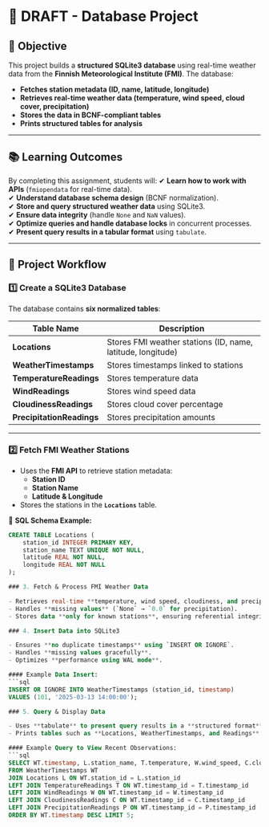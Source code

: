 # 📄 DRAFT -  Database Project

## 📌 Objective
This project builds a **structured SQLite3 database** using real-time weather data from the **Finnish Meteorological Institute (FMI)**. The database:
- **Fetches station metadata (ID, name, latitude, longitude)**
- **Retrieves real-time weather data (temperature, wind speed, cloud cover, precipitation)**
- **Stores the data in BCNF-compliant tables**
- **Prints structured tables for analysis**

---

## 📚 Learning Outcomes
By completing this assignment, students will:
✔ **Learn how to work with APIs** (`fmiopendata` for real-time data).  
✔ **Understand database schema design** (BCNF normalization).  
✔ **Store and query structured weather data** using SQLite3.  
✔ **Ensure data integrity** (handle `None` and `NaN` values).  
✔ **Optimize queries and handle database locks** in concurrent processes.  
✔ **Present query results in a tabular format** using `tabulate`.  

---

## 📁 Project Workflow

### 1️⃣ Create a SQLite3 Database
The database contains **six normalized tables**:

| Table Name               | Description |
|--------------------------|-------------|
| **Locations**             | Stores FMI weather stations (ID, name, latitude, longitude) |
| **WeatherTimestamps**     | Stores timestamps linked to stations |
| **TemperatureReadings**   | Stores temperature data |
| **WindReadings**          | Stores wind speed data |
| **CloudinessReadings**    | Stores cloud cover percentage |
| **PrecipitationReadings** | Stores precipitation amounts |

---

### 2️⃣ Fetch FMI Weather Stations
- Uses the **FMI API** to retrieve station metadata:
  - **Station ID**
  - **Station Name**
  - **Latitude & Longitude**
- Stores the stations in the **`Locations`** table.

📌 **SQL Schema Example:**
```sql
CREATE TABLE Locations (
    station_id INTEGER PRIMARY KEY,
    station_name TEXT UNIQUE NOT NULL,
    latitude REAL NOT NULL,
    longitude REAL NOT NULL
);

### 3. Fetch & Process FMI Weather Data

- Retrieves real-time **temperature, wind speed, cloudiness, and precipitation** from the **FMI API**.
- Handles **missing values** (`None` → `0.0` for precipitation).
- Stores data **only for known stations**, ensuring referential integrity.

### 4. Insert Data into SQLite3

- Ensures **no duplicate timestamps** using `INSERT OR IGNORE`.
- Handles **missing values gracefully**.
- Optimizes **performance using WAL mode**.

#### Example Data Insert:
```sql
INSERT OR IGNORE INTO WeatherTimestamps (station_id, timestamp)
VALUES (101, '2025-03-13 14:00:00');

### 5. Query & Display Data

- Uses **tabulate** to present query results in a **structured format**.
- Prints tables such as **Locations, WeatherTimestamps, and Readings**.

#### Example Query to View Recent Observations:
```sql
SELECT WT.timestamp, L.station_name, T.temperature, W.wind_speed, C.cloud_coverage, P.precipitation
FROM WeatherTimestamps WT
JOIN Locations L ON WT.station_id = L.station_id
LEFT JOIN TemperatureReadings T ON WT.timestamp_id = T.timestamp_id
LEFT JOIN WindReadings W ON WT.timestamp_id = W.timestamp_id
LEFT JOIN CloudinessReadings C ON WT.timestamp_id = C.timestamp_id
LEFT JOIN PrecipitationReadings P ON WT.timestamp_id = P.timestamp_id
ORDER BY WT.timestamp DESC LIMIT 5;
